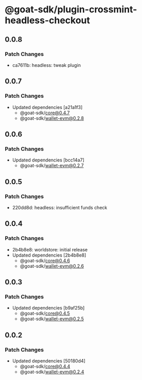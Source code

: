 # @goat-sdk/plugin-crossmint-headless-checkout

## 0.0.8

### Patch Changes

- ca7611b: headless: tweak plugin

## 0.0.7

### Patch Changes

- Updated dependencies [a21a1f3]
  - @goat-sdk/core@0.4.7
  - @goat-sdk/wallet-evm@0.2.8

## 0.0.6

### Patch Changes

- Updated dependencies [bcc14a7]
  - @goat-sdk/wallet-evm@0.2.7

## 0.0.5

### Patch Changes

- 220dd8d: headless: insufficient funds check

## 0.0.4

### Patch Changes

- 2b4b8e8: worldstore: initial release
- Updated dependencies [2b4b8e8]
  - @goat-sdk/core@0.4.6
  - @goat-sdk/wallet-evm@0.2.6

## 0.0.3

### Patch Changes

- Updated dependencies [b9af25b]
  - @goat-sdk/core@0.4.5
  - @goat-sdk/wallet-evm@0.2.5

## 0.0.2

### Patch Changes

- Updated dependencies [50180d4]
  - @goat-sdk/core@0.4.4
  - @goat-sdk/wallet-evm@0.2.4
